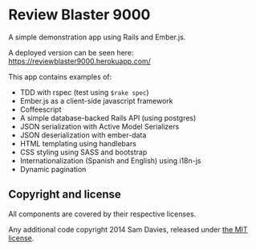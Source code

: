 Review Blaster 9000
===================

A simple demonstration app using Rails and Ember.js.

A deployed version can be seen here: https://reviewblaster9000.herokuapp.com/

This app contains examples of:

- TDD with rspec (test using `$rake spec`)
- Ember.js as a client-side javascript framework
- Coffeescript
- A simple database-backed Rails API (using postgres)
- JSON serialization with Active Model Serializers
- JSON deserialization with ember-data
- HTML templating using handlebars
- CSS styling using SASS and bootstrap
- Internationalization (Spanish and English) using i18n-js
- Dynamic pagination


Copyright and license
---------------------

All components are covered by their respective licenses.

Any additional code copyright 2014 Sam Davies, released under [the MIT license](LICENSE).
